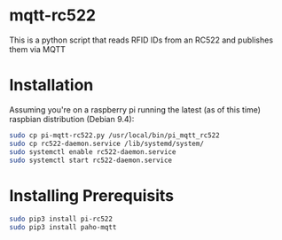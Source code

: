 # mqtt-rc522
This is  a python script that reads RFID IDs from an RC522 and publishes them via MQTT

# Installation
Assuming you're on a raspberry pi running the latest (as of this time) raspbian distribution (Debian 9.4):
```sh
sudo cp pi-mqtt-rc522.py /usr/local/bin/pi_mqtt_rc522
sudo cp rc522-daemon.service /lib/systemd/system/
sudo systemctl enable rc522-daemon.service
sudo systemctl start rc522-daemon.service
```

# Installing Prerequisits
```sh
sudo pip3 install pi-rc522
sudo pip3 install paho-mqtt
```
